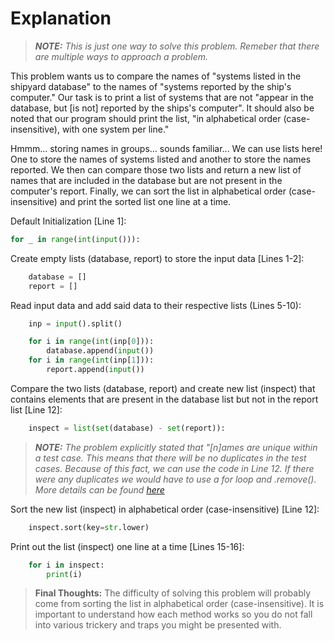 # Explanation

>***NOTE:*** *This is just one way to solve this problem. Remeber that there are multiple ways to approach a problem.*

This problem wants us to compare the names of "systems listed in the shipyard database" to the names of "systems reported by the ship's computer." Our task is to print a list of systems that are not "appear in the database, but [is not] reported by the ships's computer". It should also be noted that our program should print the list, "in alphabetical order (case-insensitive), with one system per line."

Hmmm... storing names in groups... sounds familiar... We can use lists here! One to store the names of systems listed and another to store the names reported. We then can compare those two lists and return a new list of names that are included in the database but are not present in the computer's report. Finally, we can sort the list in alphabetical order (case-insensitive) and print the sorted list one line at a time.

Default Initialization [Line 1]:

```py
for _ in range(int(input())):
```

Create empty lists (database, report) to store the input data [Lines 1-2]:

```py
    database = []
    report = []
```

Read input data and add said data to their respective lists (Lines 5-10):

```py
    inp = input().split()

    for i in range(int(inp[0])):
        database.append(input())
    for i in range(int(inp[1])):
        report.append(input())
```

Compare the two lists (database, report) and create new list (inspect) that contains elements that are present in the database list but not in the report list [Line 12]:

```py
    inspect = list(set(database) - set(report)):
```

>***NOTE:*** *The problem explicitly stated that "[n]ames are unique within a test case. This means that there will be no duplicates in the test cases. Because of this fact, we can use the code in Line 12. If there were any duplicates we would have to use a for loop and .remove(). More details can be found [here](../../README.md#operations)* 

Sort the new list (inspect) in alphabetical order (case-insensitive) [Line 12]:

```py
    inspect.sort(key=str.lower)
```

Print out the list (inspect) one line at a time [Lines 15-16]:

```py
    for i in inspect:
        print(i)
```

> **Final Thoughts:** The difficulty of solving this problem will probably come from sorting the list in alphabetical order (case-insensitive). It is important to understand how each method works so you do not fall into various trickery and traps you might be presented with.

